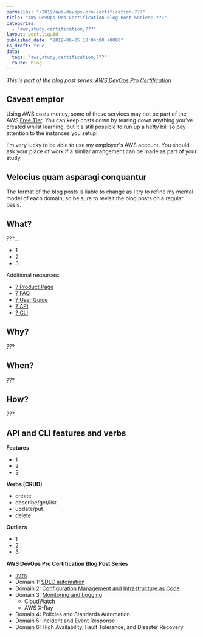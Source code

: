 ```yaml
---
permalink: "/2019/aws-devops-pro-certification-???"
title: "AWS DevOps Pro Certification Blog Post Series: ???"
categories:
  - "aws,study,certification,???"
layout: post.liquid
published_date: "2019-06-05 10:04:00 +0000"
is_draft: true
data:
  tags: "aws,study,certification,???"
  route: blog
---
```


_This is part of the blog post series: [AWS DevOps Pro Certification](/2019/aws-devops-pro-certification-intro/)_

## Caveat emptor

Using AWS costs money, some of these services may not be part of the AWS [Free Tier][aws_free_tier]. You can keep costs down by tearing down anything you've created whilst learning, but it's still possible to run up a hefty bill so pay attention to the instances you setup!

I'm very lucky to be able to use my employer's AWS account. You should ask your place of work if a similar arrangement can be made as part of your study.

## Velocius quam asparagi conquantur

The format of the blog posts is liable to change as I try to refine my mental model of each domain, so be sure to revisit the blog posts on a regular basis.

## What?

???...

- 1
- 2
- 3

Additional resources:

- [? Product Page][aws_product_page]
- [? FAQ][docs_faq]
- [? User Guide][docs_ug]
- [? API][docs_api]
- [? CLI][docs_cli]

## Why?

???

## When?

???

## How?

???

## API and CLI features and verbs

**Features**

- 1
- 2
- 3

**Verbs (CRUD)**

- create
- describe/get/list
- update/put
- delete

**Outliers**

- 1
- 2
- 3

[aws_free_tier]: https://aws.amazon.com/free/
[aws_product_page]: https://aws.amazon.com/cloudwatch/
[docs_faq]: https://aws.amazon.com/cloudwatch/faqs/
[docs_ug]: https://docs.aws.amazon.com/AmazonCloudWatch/latest/monitoring/index.html
[docs_api]: https://docs.aws.amazon.com/AmazonCloudWatch/latest/APIReference/index.html
[docs_cli]: https://docs.aws.amazon.com/cli/latest/reference/cloudwatch/index.html

**AWS DevOps Pro Certification Blog Post Series**

- [Intro](/2019/aws-devops-pro-certification-intro/)
- Domain 1: [SDLC automation](/2019/aws-devops-pro-certification-sdlc-intro/)
- Domain 2: [Configuration Management and Infrastructure as Code](/2019/aws-devops-pro-certification-configuration-management-and-infrastructure-as-code-intro/)
- Domain 3: [Monitoring and Logging](/2019/aws-devops-pro-certification-monitoring-and-logging/)
  - CloudWatch
  - AWS X-Ray
- Domain 4: Policies and Standards Automation
- Domain 5: Incident and Event Response
- Domain 6: High Availability, Fault Tolerance, and Disaster Recovery